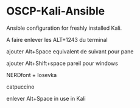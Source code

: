 # OSCP-Kali-Ansible

Ansible configuration for freshly installed Kali.

A faire enlever les ALT+1243 du terminal

ajouter Alt+Space equivalent de suivant pour pane

ajouter Alt+Shift+space pareil pour windows

NERDfont +  Iosevka

catpuccino

enlever Alt+Space in use in Kali
